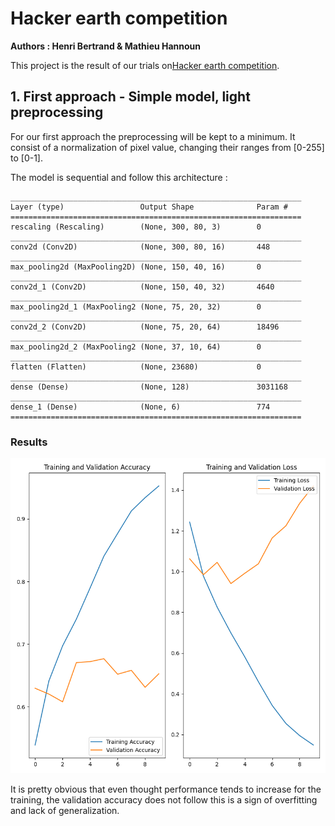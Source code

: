 # Hacker earth competition
**Authors : Henri Bertrand & Mathieu Hannoun**

This project is the result of our trials on[Hacker earth competition](https://www.hackerearth.com/en-us/challenges/competitive/hackerearth-deep-learning-challenge-holidays/).

## 1. First approach - Simple model, light preprocessing

For our first approach the preprocessing will be kept to a minimum. It consist of a normalization of pixel value, changing their ranges from [0-255] to [0-1].

The model is sequential and follow this architecture :

```
_________________________________________________________________
Layer (type)                 Output Shape              Param #   
=================================================================
rescaling (Rescaling)        (None, 300, 80, 3)        0         
_________________________________________________________________
conv2d (Conv2D)              (None, 300, 80, 16)       448       
_________________________________________________________________
max_pooling2d (MaxPooling2D) (None, 150, 40, 16)       0         
_________________________________________________________________
conv2d_1 (Conv2D)            (None, 150, 40, 32)       4640      
_________________________________________________________________
max_pooling2d_1 (MaxPooling2 (None, 75, 20, 32)        0         
_________________________________________________________________
conv2d_2 (Conv2D)            (None, 75, 20, 64)        18496     
_________________________________________________________________
max_pooling2d_2 (MaxPooling2 (None, 37, 10, 64)        0         
_________________________________________________________________
flatten (Flatten)            (None, 23680)             0         
_________________________________________________________________
dense (Dense)                (None, 128)               3031168   
_________________________________________________________________
dense_1 (Dense)              (None, 6)                 774       
=================================================================
```

### Results

![Training results](TrainingResults/1simpleTraining.png)

It is pretty obvious that even thought performance tends to increase for the training, the validation accuracy does not follow this is a sign of overfitting and lack of generalization.